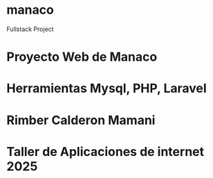 # manaco
Fullstack Project
# Proyecto Web de Manaco
# Herramientas Mysql, PHP, Laravel
# Rimber Calderon Mamani
# Taller de Aplicaciones de internet 2025

